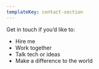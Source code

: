```yaml
---
templateKey: contact-section
---
```

Get in touch if you’d like to:

  - Hire me
  - Work together
  - Talk tech or ideas
  - Make a difference to the world

